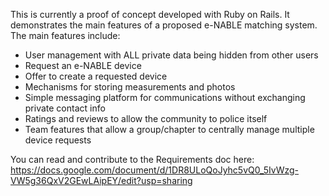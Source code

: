 This is currently a proof of concept developed with Ruby on Rails.  It demonstrates the main features of a proposed e-NABLE matching system.  The main features include:
* User management with ALL private data being hidden from other users
* Request an e-NABLE device
* Offer to create a requested device
* Mechanisms for storing measurements and photos
* Simple messaging platform for communications without exchanging private contact info
* Ratings and reviews to allow the community to police itself
* Team features that allow a group/chapter to centrally manage multiple device requests

You can read and contribute to the Requirements doc here: https://docs.google.com/document/d/1DR8ULoQoJyhc5vQ0_5IvWzg-VW5g36QxV2GEwLAipEY/edit?usp=sharing